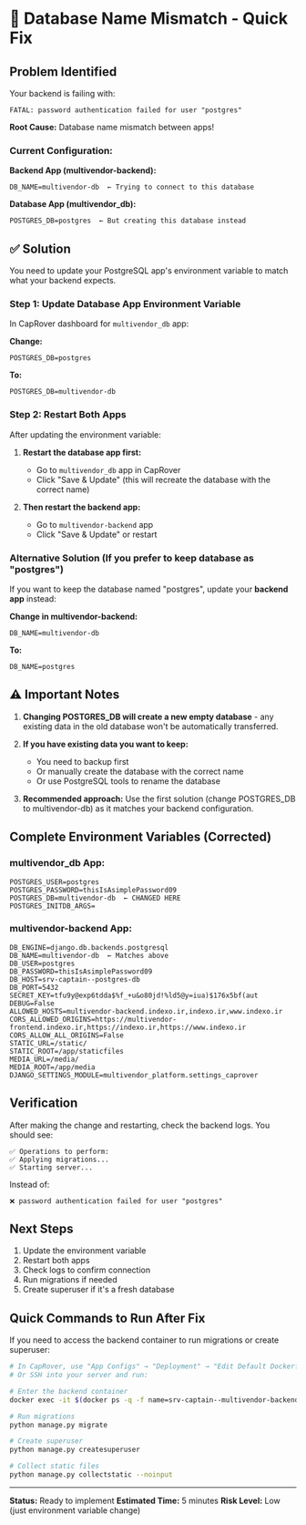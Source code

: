 # 🔧 Database Name Mismatch - Quick Fix

## Problem Identified

Your backend is failing with:
```
FATAL: password authentication failed for user "postgres"
```

**Root Cause:** Database name mismatch between apps!

### Current Configuration:

**Backend App (multivendor-backend):**
```
DB_NAME=multivendor-db  ← Trying to connect to this database
```

**Database App (multivendor_db):**
```
POSTGRES_DB=postgres  ← But creating this database instead
```

## ✅ Solution

You need to update your PostgreSQL app's environment variable to match what your backend expects.

### Step 1: Update Database App Environment Variable

In CapRover dashboard for `multivendor_db` app:

**Change:**
```
POSTGRES_DB=postgres
```

**To:**
```
POSTGRES_DB=multivendor-db
```

### Step 2: Restart Both Apps

After updating the environment variable:

1. **Restart the database app first:**
   - Go to `multivendor_db` app in CapRover
   - Click "Save & Update" (this will recreate the database with the correct name)
   
2. **Then restart the backend app:**
   - Go to `multivendor-backend` app
   - Click "Save & Update" or restart

### Alternative Solution (If you prefer to keep database as "postgres")

If you want to keep the database named "postgres", update your **backend app** instead:

**Change in multivendor-backend:**
```
DB_NAME=multivendor-db
```

**To:**
```
DB_NAME=postgres
```

## ⚠️ Important Notes

1. **Changing POSTGRES_DB will create a new empty database** - any existing data in the old database won't be automatically transferred.

2. **If you have existing data you want to keep:**
   - You need to backup first
   - Or manually create the database with the correct name
   - Or use PostgreSQL tools to rename the database

3. **Recommended approach:** Use the first solution (change POSTGRES_DB to multivendor-db) as it matches your backend configuration.

## Complete Environment Variables (Corrected)

### multivendor_db App:
```
POSTGRES_USER=postgres
POSTGRES_PASSWORD=thisIsAsimplePassword09
POSTGRES_DB=multivendor-db  ← CHANGED HERE
POSTGRES_INITDB_ARGS=
```

### multivendor-backend App:
```
DB_ENGINE=django.db.backends.postgresql
DB_NAME=multivendor-db  ← Matches above
DB_USER=postgres
DB_PASSWORD=thisIsAsimplePassword09
DB_HOST=srv-captain--postgres-db
DB_PORT=5432
SECRET_KEY=tfu9y@exp6tdda$%f_+u&o80jd!%ld5@y=iua)$176x5bf(aut
DEBUG=False
ALLOWED_HOSTS=multivendor-backend.indexo.ir,indexo.ir,www.indexo.ir
CORS_ALLOWED_ORIGINS=https://multivendor-frontend.indexo.ir,https://indexo.ir,https://www.indexo.ir
CORS_ALLOW_ALL_ORIGINS=False
STATIC_URL=/static/
STATIC_ROOT=/app/staticfiles
MEDIA_URL=/media/
MEDIA_ROOT=/app/media
DJANGO_SETTINGS_MODULE=multivendor_platform.settings_caprover
```

## Verification

After making the change and restarting, check the backend logs. You should see:
```
✅ Operations to perform:
✅ Applying migrations...
✅ Starting server...
```

Instead of:
```
❌ password authentication failed for user "postgres"
```

## Next Steps

1. Update the environment variable
2. Restart both apps
3. Check logs to confirm connection
4. Run migrations if needed
5. Create superuser if it's a fresh database

## Quick Commands to Run After Fix

If you need to access the backend container to run migrations or create superuser:

```bash
# In CapRover, use "App Configs" → "Deployment" → "Edit Default Dockerfile Commands"
# Or SSH into your server and run:

# Enter the backend container
docker exec -it $(docker ps -q -f name=srv-captain--multivendor-backend) bash

# Run migrations
python manage.py migrate

# Create superuser
python manage.py createsuperuser

# Collect static files
python manage.py collectstatic --noinput
```

---

**Status:** Ready to implement
**Estimated Time:** 5 minutes
**Risk Level:** Low (just environment variable change)




